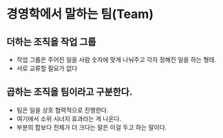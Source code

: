 # 경영학에서 말하는 팀(Team)

## 더하는 조직을 작업 그룹
- 작업 그룹은 주어진 일을 사람 숫자에 맞게 나눠주고 각자 정해진 일을 하는 형태.
- 서로 교류할 필요가 없다

## 곱하는 조직을 팀이라고 구분한다.
- 팀은 일을 상호 협력적으로 진행한다.
- 여기에서 소위 시너지 효과라는 게 나온다.
- 부분의 합보다 전체가 더 크다는 말은 이걸 두고 하는 말이다.



